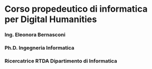 # Corso propedeutico di informatica per Digital Humanities
### Ing. Eleonora Bernasconi ​
### Ph.D. Ingegneria Informatica​
### Ricercatrice RTDA Dipartimento di Informatica​